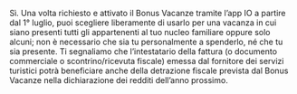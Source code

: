 Sì. Una volta richiesto e attivato il Bonus Vacanze tramite l’app IO a partire dal 1° luglio, puoi scegliere liberamente di usarlo per una vacanza in cui siano presenti tutti gli appartenenti al tuo nucleo familiare oppure solo alcuni; non è necessario che sia tu personalmente a spenderlo, né che tu sia presente.
Ti segnaliamo che l’intestatario della fattura (o documento commerciale o scontrino/ricevuta fiscale) emessa dal fornitore dei servizi turistici potrà beneficiare anche della detrazione fiscale prevista dal Bonus Vacanze nella dichiarazione dei redditi dell’anno prossimo.
